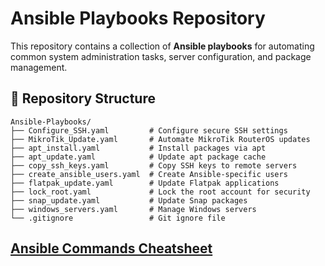 # Ansible Playbooks Repository

This repository contains a collection of **Ansible playbooks** for automating common system administration tasks, server configuration, and package management.

## 📂 Repository Structure

```
Ansible-Playbooks/
├── Configure_SSH.yaml         # Configure secure SSH settings
├── MikroTik_Update.yaml       # Automate MikroTik RouterOS updates
├── apt_install.yaml           # Install packages via apt
├── apt_update.yaml            # Update apt package cache
├── copy_ssh_keys.yaml         # Copy SSH keys to remote servers
├── create_ansible_users.yaml  # Create Ansible-specific users
├── flatpak_update.yaml        # Update Flatpak applications
├── lock_root.yaml             # Lock the root account for security
├── snap_update.yaml           # Update Snap packages
├── windows_servers.yaml       # Manage Windows servers
└── .gitignore                 # Git ignore file
```

## [Ansible Commands Cheatsheet](https://github.com/funmicra/Home-Lab/blob/master/Fundamentals/Andible/cheatsheet.md)

